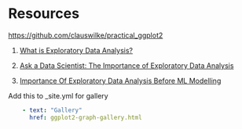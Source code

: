 # Resources 

https://github.com/clauswilke/practical_ggplot2

1. [What is Exploratory Data Analysis?](https://www.ibm.com/cloud/learn/exploratory-data-analysis) 

2. [Ask a Data Scientist: The Importance of Exploratory Data Analysis](https://insidebigdata.com/2014/11/09/ask-data-scientist-importance-exploratory-data-analysis/)

3. [Importance Of Exploratory Data Analysis Before ML Modelling](https://blog.eduonix.com/bigdata-and-hadoop/importance-exploratory-data-analysis-ml-modelling/) 

Add this to _site.yml for gallery

```yml
    - text: "Gallery"
      href: ggplot2-graph-gallery.html
```